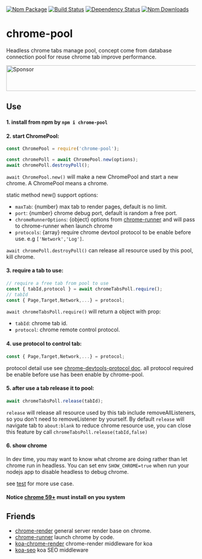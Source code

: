 [![Npm Package](https://img.shields.io/npm/v/chrome-pool.svg?style=flat-square)](https://www.npmjs.com/package/chrome-pool)
[![Build Status](https://img.shields.io/travis/gwuhaolin/chrome-pool.svg?style=flat-square)](https://travis-ci.org/gwuhaolin/chrome-pool)
[![Dependency Status](https://david-dm.org/gwuhaolin/chrome-pool.svg?style=flat-square)](https://npmjs.org/package/chrome-pool)
[![Npm Downloads](http://img.shields.io/npm/dm/chrome-pool.svg?style=flat-square)](https://www.npmjs.com/package/chrome-pool)


# chrome-pool
Headless chrome tabs manage pool, concept come from database connection pool for reuse chrome tab improve performance.

<a target='_blank' rel='nofollow' href='https://app.codesponsor.io/link/3bvxELAxnq8r4wheFyRkED8U/gwuhaolin/chrome-pool'>
  <img alt='Sponsor' width='888' height='68' src='https://app.codesponsor.io/embed/3bvxELAxnq8r4wheFyRkED8U/gwuhaolin/chrome-pool.svg' />
</a>

## Use
#### 1. install from npm by `npm i chrome-pool`


#### 2. start ChromePool:
  ```js
  const ChromePool = require('chrome-pool');
  
  const chromePoll = await ChromePool.new(options);
  await chromePoll.destroyPoll();
  ```
  
  `await ChromePool.new()` will make a new ChromePool and start a new chrome. A ChromePool means a chrome.
   
  static method new() support options:
  - `maxTab`: {number} max tab to render pages, default is no limit.
  - `port`: {number} chrome debug port, default is random a free port.
  - `chromeRunnerOptions`: {object} options from [chrome-runner](https://github.com/gwuhaolin/chrome-runner#options) and will pass to chrome-runner when launch chrome
  - `protocols`: {array} require chrome devtool protocol to be enable before use. e.g `['Network','Log']`.
  
  
  `await chromePoll.destroyPoll()` can release all resource used by this pool, kill chrome.


#### 3. require a tab to use:
```js
// require a free tab from pool to use
const { tabId,protocol } = await chromeTabsPoll.require();
// tabId
const { Page,Target,Network,...} = protocol;
```    
  `await chromeTabsPoll.require()` will return a object with prop:
  - `tabId`: chrome tab id.
  - `protocol`: chrome remote control protocol. 

    
#### 4. use protocol to control tab:
```js
const { Page,Target,Network,...} = protocol;
```    
protocol detail use see [chrome-devtools-protocol doc](https://chromedevtools.github.io/devtools-protocol/).
all protocol required be enable before use has been enable by chrome-pool.
 
#### 5. after use a tab release it to pool:
```js
await chromeTabsPoll.release(tabId);
```
`release` will release all resource used by this tab include removeAllListeners, so you don't need to removeListener by yourself.
By default `release` will navigate tab to `about:blank` to reduce chrome resource use, you can close this feature by call `chromeTabsPoll.release(tabId,false)`


#### 6. show chrome
In dev time, you may want to know what chrome are doing rather than let chrome run in headless.
You can set env `SHOW_CHROME=true` when run your nodejs app to disable headless to debug chrome.


see [test](test/index.test.js) for more use case.

#### Notice [chrome 59+](https://www.google.com/chrome/browser/desktop/index.html) must install on you system

## Friends
- [chrome-render](https://github.com/gwuhaolin/chrome-render) general server render base on chrome.
- [chrome-runner](https://github.com/gwuhaolin/chrome-runner) launch chrome by code.
- [koa-chrome-render](https://github.com/gwuhaolin/koa-chrome-render) chrome-render middleware for koa
- [koa-seo](https://github.com/gwuhaolin/koa-seo) koa SEO middleware
